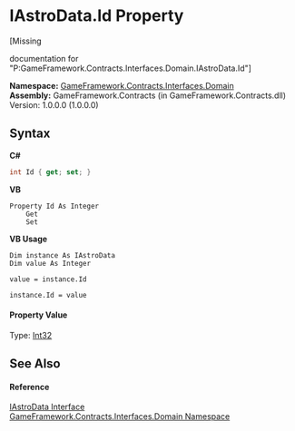 # IAstroData.Id Property 
 

\[Missing <summary> documentation for "P:GameFramework.Contracts.Interfaces.Domain.IAstroData.Id"\]

**Namespace:**&nbsp;<a href="97793727-a889-e5c8-8761-77e24633e331">GameFramework.Contracts.Interfaces.Domain</a><br />**Assembly:**&nbsp;GameFramework.Contracts (in GameFramework.Contracts.dll) Version: 1.0.0.0 (1.0.0.0)

## Syntax

**C#**<br />
``` C#
int Id { get; set; }
```

**VB**<br />
``` VB
Property Id As Integer
	Get
	Set
```

**VB Usage**<br />
``` VB Usage
Dim instance As IAstroData
Dim value As Integer

value = instance.Id

instance.Id = value
```


#### Property Value
Type: <a href="http://msdn2.microsoft.com/en-us/library/td2s409d" target="_blank">Int32</a>

## See Also


#### Reference
<a href="901b8fd2-a023-4b3f-6f85-7295c295e1c1">IAstroData Interface</a><br /><a href="97793727-a889-e5c8-8761-77e24633e331">GameFramework.Contracts.Interfaces.Domain Namespace</a><br />